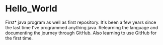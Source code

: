 Hello_World
===========

First* java program as well as first repository. 
It's been a few years since the last time I've programmed anything java.
Relearning the language and documenting the journey through GitHub.
Also learning to use GitHub for the first time.
